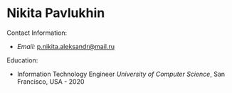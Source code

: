 # Nikita Pavlukhin

Contact Information:
- *Email:* p.nikita.aleksandr@mail.ru

Education:
- Information Technology Engineer
  *University of Computer Science*, San Francisco, USA - 2020